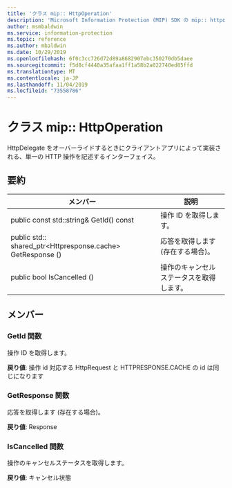 ```yaml
---
title: 'クラス mip:: HttpOperation'
description: 'Microsoft Information Protection (MIP) SDK の mip:: httpoperation クラスについて説明します。'
author: msmbaldwin
ms.service: information-protection
ms.topic: reference
ms.author: mbaldwin
ms.date: 10/29/2019
ms.openlocfilehash: 6f0c3cc726d72d89a8682907ebc350270db5daee
ms.sourcegitcommit: f5d8cf4440a35afaa1ff1a58b2a022740ed85ffd
ms.translationtype: MT
ms.contentlocale: ja-JP
ms.lasthandoff: 11/04/2019
ms.locfileid: "73558786"
---
```

# <a name="class-miphttpoperation"></a>クラス mip:: HttpOperation 
HttpDelegate をオーバーライドするときにクライアントアプリによって実装される、単一の HTTP 操作を記述するインターフェイス。
  
## <a name="summary"></a>要約
 メンバー                        | 説明                                
--------------------------------|---------------------------------------------
public const std::string& GetId() const  |  操作 ID を取得します。
public std:: shared_ptr\<Httpresponse.cache\> GetResponse ()  |  応答を取得します (存在する場合)。
public bool IsCancelled ()  |  操作のキャンセルステータスを取得します。
  
## <a name="members"></a>メンバー
  
### <a name="getid-function"></a>GetId 関数
操作 ID を取得します。

  
**戻り値**: 操作 id 対応する HttpRequest と HTTPRESPONSE.CACHE の id は同じになります
  
### <a name="getresponse-function"></a>GetResponse 関数
応答を取得します (存在する場合)。

  
**戻り値**: Response
  
### <a name="iscancelled-function"></a>IsCancelled 関数
操作のキャンセルステータスを取得します。

  
**戻り値**: キャンセル状態